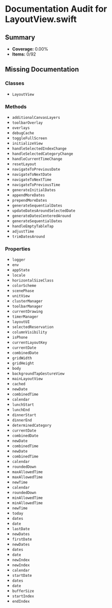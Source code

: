 # Documentation Audit for LayoutView.swift

## Summary

- **Coverage:** 0.00%
- **Items:** 0/92

## Missing Documentation

### Classes
- `LayoutView`

### Methods
- `additionalCanvasLayers`
- `toolbarOverlay`
- `overlays`
- `debugCache`
- `toggleFullScreen`
- `initializeView`
- `handleSelectedIndexChange`
- `handleSelectedCategoryChange`
- `handleCurrentTimeChange`
- `resetLayout`
- `navigateToPreviousDate`
- `navigateToNextDate`
- `navigateToNextTime`
- `navigateToPreviousTime`
- `generateInitialDates`
- `appendMoreDates`
- `prependMoreDates`
- `generateSequentialDates`
- `updateDatesAroundSelectedDate`
- `generateDatesCenteredAround`
- `generateSequentialDates`
- `handleEmptyTableTap`
- `adjustTime`
- `trimDatesAround`

### Properties
- `logger`
- `env`
- `appState`
- `locale`
- `horizontalSizeClass`
- `colorScheme`
- `scenePhase`
- `unitView`
- `clusterManager`
- `toolbarManager`
- `currentDrawing`
- `timerManager`
- `layoutUI`
- `selectedReservation`
- `columnVisibility`
- `isPhone`
- `currentLayoutKey`
- `currentDate`
- `combinedDate`
- `gridWidth`
- `gridHeight`
- `body`
- `backgroundTapGestureView`
- `mainLayoutView`
- `cached`
- `newDate`
- `combinedTime`
- `calendar`
- `lunchStart`
- `lunchEnd`
- `dinnerStart`
- `dinnerEnd`
- `determinedCategory`
- `currentDate`
- `combinedDate`
- `newDate`
- `combinedTime`
- `newDate`
- `combinedTime`
- `calendar`
- `roundedDown`
- `maxAllowedTime`
- `maxAllowedTime`
- `newTime`
- `calendar`
- `roundedDown`
- `minAllowedTime`
- `minAllowedTime`
- `newTime`
- `today`
- `dates`
- `date`
- `lastDate`
- `newDates`
- `firstDate`
- `newDates`
- `dates`
- `date`
- `newIndex`
- `newIndex`
- `calendar`
- `startDate`
- `dates`
- `date`
- `bufferSize`
- `startIndex`
- `endIndex`
